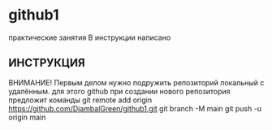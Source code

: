 # github1
практические занятия
В инструкции написано
## ИНСТРУКЦИЯ
ВНИМАНИЕ!
Первым делом нужно подружить репозиторий локальный с удалённым.
для этого github при создании нового репозитория предложит команды
git remote add origin https://github.com/DjambalGreen/github1.git
git branch -M main
git push -u origin main
